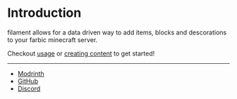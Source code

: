 # Introduction

filament allows for a data driven way to add items, blocks and descorations to your farbic minecraft server.

Checkout [usage](usage.md) or [creating content](content/) to get started!

---

- [Modrinth](https://modrinth.com/mod/filament)
- [GitHub](https://github.com/tomalbrc/filament)
- [Discord](https://discord.gg/9X6w2kfy89)
